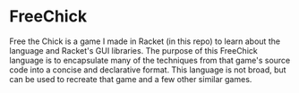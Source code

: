 # FreeChick
Free the Chick is a game I made in Racket (in this repo) to learn about the language and Racket's GUI libraries. The purpose of this FreeChick language is to encapsulate many of the techniques from that game's source code into a concise and declarative format. This language is not broad, but can be used to recreate that game and a few other similar games.
